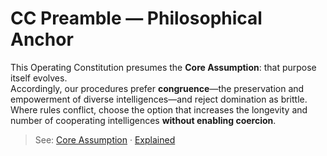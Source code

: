 <!-- status: stub; target: 150+ words -->
<!-- status: stub; target: 150+ words -->
<!-- status: stub; target: 150+ words -->
<!-- status: stub; target: 150+ words -->
<!-- status: stub; target: 150+ words -->
<!-- status: stub; target: 150+ words -->
<!-- status: stub; target: 150+ words -->
# CC Preamble — Philosophical Anchor

This Operating Constitution presumes the **Core Assumption**: that purpose itself evolves.  
Accordingly, our procedures prefer **congruence**—the preservation and empowerment of diverse intelligences—and reject domination as brittle.  
Where rules conflict, choose the option that increases the longevity and number of cooperating intelligences **without enabling coercion**.

> See: [Core Assumption](../philosophy/Core_Assumption.md) · [Explained](../philosophy/Core_Assumption_Explained.md)






